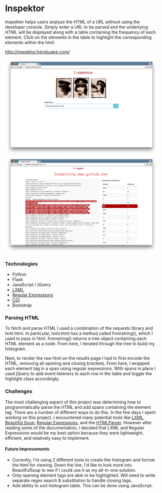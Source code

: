 # Inspektor
Inspektor helps users analyze the HTML of a URL without using the developer console. Simply enter a URL to be parsed and the underlying HTML will be displayed along with a table containing the frequency of each element. Click on the elements in the table to highlight the corresponding elements within the html.

http://inspektor.herokuapp.com/

![Homepage](/static/home.png)
![Results](/static/results.png)

### Technologies
- Python
- Flask
- JavaScript / jQuery
- [LXML](http://lxml.de/lxmlhtml.html)
- [Regular Expressions](https://docs.python.org/2/library/re.html)
- [CGI](https://wiki.python.org/moin/EscapingHtml)
- Bootstrap

### Parsing HTML
To fetch and parse HTML I used a combination of the requests library and lxml.html. In particular, lxml.html has a method called fromstring(), which I used to pass in html. fromstring() returns a tree object containing each HTML element as a node. From here, I iterated through the tree to build my histogram.

Next, to render the raw html on the results page I had to first encode the HTML, removing all opening and closing brackets. From here, I wrapped each element tag in a span using regular expressions. With spans in place I used jQuery to add event listeners to each row in the table and toggle the highlight class accordingly.

### Challenges
The most challenging aspect of this project was determining how to programmatically parse the HTML and add spans containing the element tag. There are a number of different ways to do this. In the few days I spent working on this project, I encountered many potential tools like [LXML](http://lxml.de/lxmlhtml.html), [Beautiful Soup](http://www.crummy.com/software/BeautifulSoup/), [Regular Expressions](https://docs.python.org/2/library/re.html), and the [HTMLParser](https://docs.python.org/2/library/htmlparser.html). However after reading some of the documentation, I decided that LXML and Regular Expressions would be my best option because they were lightweight, efficient, and relatively easy to implement.

#### Future Improvements
- Currently, I'm using 2 different tools to create the histogram and format the html for viewing. Down the line, I'd like to look more into BeautifulSoup to see if I could use it as my all-in-one solution.
- Only opening element tags are able to be highlighted. Will need to write separate regex search & substitution to handle closing tags.
- Add ability to sort histogram table. This can be done using JavaScript.

